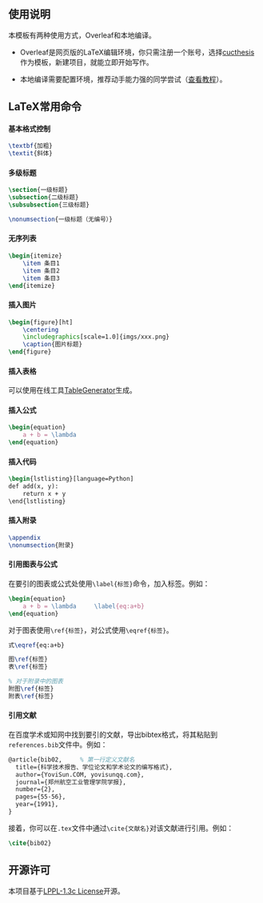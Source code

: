 ## 使用说明

本模板有两种使用方式，Overleaf和本地编译。

+   Overleaf是网页版的LaTeX编辑环境，你只需注册一个账号，选择[cucthesis](https://www.overleaf.com/latex/templates/cucthesis/fycxjcfshqrz)作为模板，新建项目，就能立即开始写作。

+   本地编译需要配置环境，推荐动手能力强的同学尝试（[查看教程](installation.md)）。

## LaTeX常用命令

#### 基本格式控制

```latex
\textbf{加粗}
\textit{斜体}
```

#### 多级标题

```latex
\section{一级标题}
\subsection{二级标题}
\subsubsection{三级标题}

\nonumsection{一级标题（无编号）}
```

#### 无序列表

```latex
\begin{itemize}
    \item 条目1
    \item 条目2
    \item 条目3
\end{itemize}
```

#### 插入图片

```latex
\begin{figure}[ht]
    \centering
    \includegraphics[scale=1.0]{imgs/xxx.png}
    \caption{图片标题}
\end{figure}
```

#### 插入表格

可以使用在线工具[TableGenerator](https://www.tablesgenerator.com/)生成。

#### 插入公式

```latex
\begin{equation}
    a + b = \lambda
\end{equation}
```

#### 插入代码

```latex
\begin{lstlisting}[language=Python]
def add(x, y):
    return x + y
\end{lstlisting}
```

#### 插入附录

```latex
\appendix
\nonumsection{附录}
```

#### 引用图表与公式

在要引的图表或公式处使用`\label{标签}`命令，加入标签。例如：

```latex
\begin{equation}
    a + b = \lambda		\label{eq:a+b}
\end{equation}
```

对于图表使用`\ref{标签}`，对公式使用`\eqref{标签}`。

```latex
式\eqref{eq:a+b}

图\ref{标签}
表\ref{标签}

% 对于附录中的图表
附图\ref{标签}
附表\ref{标签}
```

#### 引用文献

在百度学术或知网中找到要引的文献，导出bibtex格式，将其粘贴到`references.bib`文件中。例如：

```latex
@article{bib02,		% 第一行定义文献名
  title={科学技术报告、学位论文和学术论文的编写格式},
  author={YoviSun.COM, yovisunqq.com},
  journal={郑州航空工业管理学院学报},
  number={2},
  pages={55-56},
  year={1991},
}
```

接着，你可以在`.tex`文件中通过`\cite{文献名}`对该文献进行引用。例如：

```latex
\cite{bib02}
```

## 开源许可

本项目基于[LPPL-1.3c License](https://github.com/blueloveTH/cucthesis/blob/main/License)开源。
